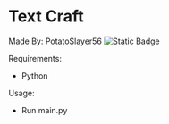 # Text Craft
Made By: PotatoSlayer56
![Static Badge](https://img.shields.io/badge/version-v1.0.0-blue)

Requirements:
- Python

Usage:
- Run main.py

